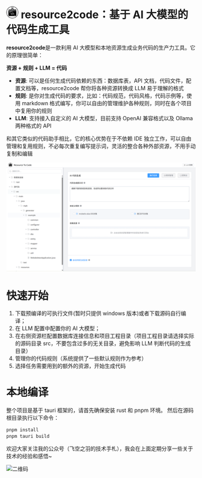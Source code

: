 # <img src="./public/logo.png" alt="示例图片" width="32" height="32"> resource2code：基于 AI 大模型的代码生成工具

**resource2code**是一款利用 AI 大模型和本地资源生成业务代码的生产力工具。它的原理很简单：

**资源 + 规则 + LLM = 代码**

- **资源**: 可以是任何生成代码依赖的东西：数据库表，API 文档，代码文件，配置文档等，resource2code 帮你将各种资源转换成 LLM 易于理解的格式
- **规则**: 是你对生成代码的要求，比如：代码规范，代码风格，代码示例等，使用 markdown 格式编写，你可以自由的管理维护各种规则，同时在各个项目中复用你的规则
- **LLM**: 支持接入自定义的 AI 大模型，目前支持 OpenAI 兼容格式以及 Ollama 两种格式的 API

和其它类似的代码助手相比，它的核心优势在于不依赖 IDE 独立工作，可以自由管理和复用规则，不必每次重复编写提示词，灵活的整合各种外部资源，不用手动复制和编辑

![示例图片](./public/readme/main.png)

# 快速开始

1. 下载预编译的可执行文件(暂时只提供 windows 版本)或者下载源码自行编译；
2. 在 LLM 配置中配置你的 AI 大模型；
3. 在右侧资源栏配置数据库连接信息和项目工程目录（项目工程目录请选择实际的源码目录 src，不要包含过多的无关目录，避免影响 LLM 判断代码的生成目录）
4. 管理你的代码规则（系统提供了一些默认规则作为参考）
5. 选择任务需要用到的额外的资源，开始生成代码

# 本地编译

整个项目是基于 tauri 框架的，请首先确保安装 rust 和 pnpm 环境。
然后在源码根目录执行以下命令：

```bash
pnpm install
pnpm tauri build
```

欢迎大家关注我的公众号（飞空之羽的技术手札），我会在上面定期分享一些关于技术的经验和感悟~

![二维码](https://github.com/davidfantasy/mybatis-plus-generator-ui/blob/master/imgs/wechat.jpg)
